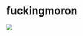 # fuckingmoron
![](https://user-images.githubusercontent.com/8813556/34344201-135da408-ea1e-11e7-862f-124205bca6bc.png)
